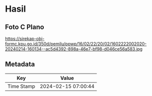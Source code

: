 # Hasil

## Foto C Plano

https://sirekap-obj-formc.kpu.go.id/350d/pemilu/ppwp/16/02/22/20/02/1602222002020-20240214-160134--ac5d4392-898a-46e7-bf98-d046ce56a583.jpg


## Metadata

| Key        | Value               |
| ---------- | ------------------- |
| Time Stamp | 2024-02-15 07:00:44 |



